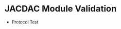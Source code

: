 # JACDAC Module Validation

- [Protocol Test](https://microsoft.github.io/jacdac-ts/services/prototest/)
